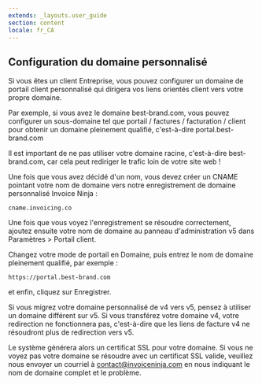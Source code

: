```yaml
---
extends: _layouts.user_guide 
section: content
locale: fr_CA
---
```


## Configuration du domaine personnalisé

Si vous êtes un client Entreprise, vous pouvez configurer un domaine de portail client personnalisé qui dirigera vos liens orientés client vers votre propre domaine.

Par exemple, si vous avez le domaine best-brand.com, vous pouvez configurer un sous-domaine tel que portail / factures / facturation / client pour obtenir un domaine pleinement qualifié, c'est-à-dire portal.best-brand.com

<x-warning>
Il est important de ne pas utiliser votre domaine racine, c'est-à-dire best-brand.com, car cela peut rediriger le trafic loin de votre site web !
</x-warning>

Une fois que vous avez décidé d'un nom, vous devez créer un CNAME pointant votre nom de domaine vers notre enregistrement de domaine personnalisé Invoice Ninja :

```
cname.invoicing.co
```


Une fois que vous voyez l'enregistrement se résoudre correctement, ajoutez ensuite votre nom de domaine au panneau d'administration v5 dans Paramètres > Portail client.

Changez votre mode de portail en Domaine, puis entrez le nom de domaine pleinement qualifié, par exemple :

```
https://portal.best-brand.com
```


et enfin, cliquez sur Enregistrer.

<x-warning>
Si vous migrez votre domaine personnalisé de v4 vers v5, pensez à utiliser un domaine différent sur v5. Si vous transférez votre domaine v4, votre redirection ne fonctionnera pas, c'est-à-dire que les liens de facture v4 ne résoudront plus de redirection vers v5.
</x-warning>

Le système générera alors un certificat SSL pour votre domaine. Si vous ne voyez pas votre domaine se résoudre avec un certificat SSL valide, veuillez nous envoyer un courriel à contact@invoiceninja.com en nous indiquant le nom de domaine complet et le problème.

